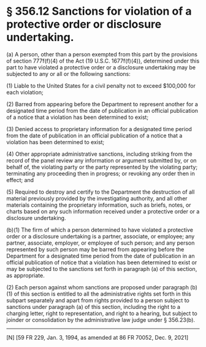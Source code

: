 # § 356.12   Sanctions for violation of a protective order or disclosure undertaking.

(a) A person, other than a person exempted from this part by the provisions of section 777f(f)(4) of the Act (19 U.S.C. 1677f(f)(4)), determined under this part to have violated a protective order or a disclosure undertaking may be subjected to any or all or the following sanctions: 


(1) Liable to the United States for a civil penalty not to exceed $100,000 for each violation; 


(2) Barred from appearing before the Department to represent another for a designated time period from the date of publication in an official publication of a notice that a violation has been determined to exist; 


(3) Denied access to proprietary information for a designated time period from the date of publication in an official publication of a notice that a violation has been determined to exist; 


(4) Other appropriate administrative sanctions, including striking from the record of the panel review any information or argument submitted by, or on behalf of, the violating party or the party represented by the violating party; terminating any proceeding then in progress; or revoking any order then in effect; and 


(5) Required to destroy and certify to the Department the destruction of all material previously provided by the investigating authority, and all other materials containing the proprietary information, such as briefs, notes, or charts based on any such information received under a protective order or a disclosure undertaking.


(b)(1) The firm of which a person determined to have violated a protective order or a disclosure undertaking is a partner, associate, or employee; any partner, associate, employer, or employee of such person; and any person represented by such person may be barred from appearing before the Department for a designated time period from the date of publication in an official publication of notice that a violation has been determined to exist or may be subjected to the sanctions set forth in paragraph (a) of this section, as appropriate. 


(2) Each person against whom sanctions are proposed under paragraph (b)(1) of this section is entitled to all the administrative rights set forth in this subpart separately and apart from rights provided to a person subject to sanctions under paragraph (a) of this section, including the right to a charging letter, right to representation, and right to a hearing, but subject to joinder or consolidation by the administrative law judge under § 356.23(b). 



---

[N] [59 FR 229, Jan. 3, 1994, as amended at 86 FR 70052, Dec. 9, 2021]




